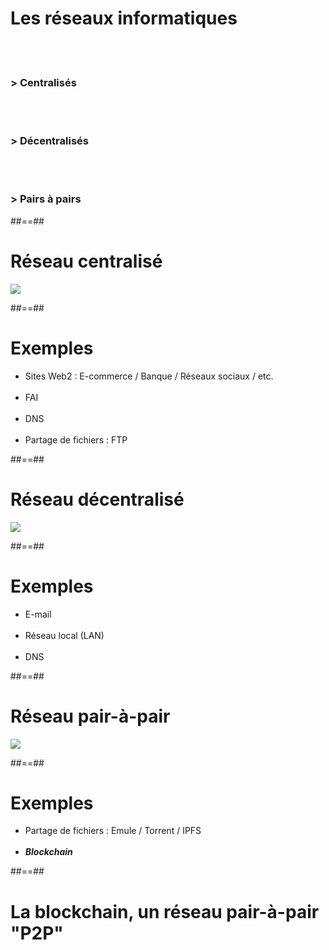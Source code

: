 # Les réseaux informatiques
<br><br>

### > Centralisés

<br><br>

### > Décentralisés

<br><br>

### > Pairs à pairs

##==##

<!-- .slide: class="full-center" -->

# Réseau centralisé

![](./assets/images/01-concepts/centralized-network.svg)

##==##

# Exemples

- Sites Web2 : E-commerce / Banque / Réseaux sociaux / etc.
<br><br>
- FAI
<br><br>
- DNS
<br><br>
- Partage de fichiers : FTP

##==##

<!-- .slide: class="full-center" -->

# Réseau décentralisé

![](./assets/images/01-concepts/decentralized-network.svg)

##==##

# Exemples

- E-mail
<br><br>
- Réseau local (LAN)
<br><br>
- DNS

##==##

<!-- .slide: class="full-center" -->

# Réseau pair-à-pair

![](./assets/images/01-concepts/p2p-network.svg)

##==##

# Exemples

- Partage de fichiers : Emule / Torrent / IPFS
<br><br>
- **_Blockchain_**

##==##

<!-- .slide: class="transition bg-white" -->

# La blockchain, un réseau pair-à-pair "P2P"